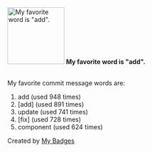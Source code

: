<img src="https://my-badges.github.io/my-badges/favorite-word.png" alt="My favorite word is &quot;add&quot;." title="My favorite word is &quot;add&quot;." width="128">
<strong>My favorite word is &quot;add&quot;.</strong>
<br><br>

My favorite commit message words are:

1. add (used 948 times)
2. [add] (used 891 times)
3. update (used 741 times)
4. [fix] (used 728 times)
5. component (used 624 times)


Created by <a href="https://github.com/my-badges/my-badges">My Badges</a>